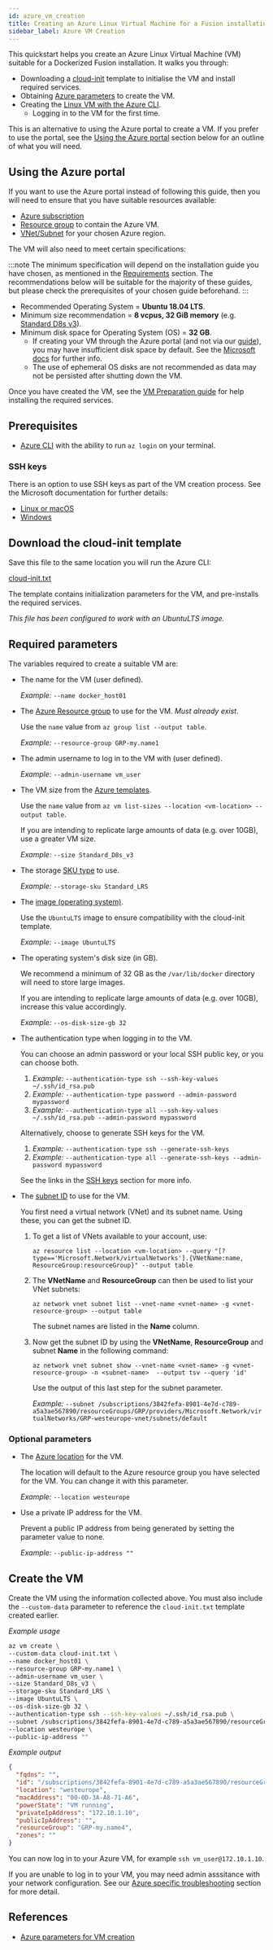 ```yaml
---
id: azure_vm_creation
title: Creating an Azure Linux Virtual Machine for a Fusion installation
sidebar_label: Azure VM Creation
---
```


This quickstart helps you create an Azure Linux Virtual Machine (VM) suitable for a Dockerized Fusion installation. It walks you through:

* Downloading a [cloud-init](https://cloudinit.readthedocs.io/en/latest/topics/examples.html) template to initialise the VM and install required services.
* Obtaining [Azure parameters](https://docs.microsoft.com/en-us/cli/azure/vm?view=azure-cli-latest#az-vm-create) to create the VM.
* Creating the [Linux VM with the Azure CLI](https://docs.microsoft.com/en-us/azure/virtual-machines/linux/create-cli-complete).
  * Logging in to the VM for the first time.

This is an alternative to using the Azure portal to create a VM. If you prefer to use the portal, see the [Using the Azure portal](#using-the-azure-portal) section below for an outline of what you will need.

## Using the Azure portal

If you want to use the Azure portal instead of following this guide, then you will need to ensure that you have suitable resources available:

* [Azure subscription](https://azure.microsoft.com/)
* [Resource group](https://docs.microsoft.com/en-us/azure/azure-resource-manager/management/manage-resource-groups-portal) to contain the Azure VM.
* [VNet/Subnet](https://docs.microsoft.com/en-us/azure/virtual-network/virtual-networks-overview) for your chosen Azure region.

The VM will also need to meet certain specifications:

:::note
The minimum specification will depend on the installation guide you have chosen, as mentioned in the [Requirements](./dockerized-fusion-requirements.md#host-specifications) section. The recommendations below will be suitable for the majority of these guides, but please check the prerequisites of your chosen guide beforehand.
:::

* Recommended Operating System = **Ubuntu 18.04 LTS**.
* Minimum size recommendation = **8 vcpus, 32 GiB memory** (e.g. [Standard D8s v3](https://docs.microsoft.com/en-us/azure/virtual-machines/dv3-dsv3-series#dsv3-series)).
* Minimum disk space for Operating System (OS) = **32 GB**.
  * If creating your VM through the Azure portal (and not via our [guide](../preparation/azure_vm_creation.md)), you may have insufficient disk space by default. See the [Microsoft docs](https://docs.microsoft.com/en-us/azure/virtual-machines/windows/expand-os-disk) for further info.
  * The use of ephemeral OS disks are not recommended as data may not be persisted after shutting down the VM.

Once you have created the VM, see the [VM Preparation guide](./vm_prep.md) for help installing the required services.

## Prerequisites

* [Azure CLI](https://docs.microsoft.com/en-us/cli/azure/install-azure-cli?view=azure-cli-latest) with the ability to run `az login` on your terminal.

### SSH keys

There is an option to use SSH keys as part of the VM creation process. See the Microsoft documentation for further details:

* [Linux or macOS](https://docs.microsoft.com/en-us/azure/virtual-machines/linux/mac-create-ssh-keys)
* [Windows](https://docs.microsoft.com/en-us/azure/virtual-machines/linux/ssh-from-windows)

## Download the cloud-init template

Save this file to the same location you will run the Azure CLI:

<a id="cloud-init.txt" href="https://github.com/WANdisco/wandisco-documentation/raw/master/docs/assets/cloud-init.txt">cloud-init.txt</a>

The template contains initialization parameters for the VM, and pre-installs the required services.

_This file has been configured to work with an UbuntuLTS image._

## Required parameters

The variables required to create a suitable VM are:

* The name for the VM (user defined).

  _Example:_ `--name docker_host01`

* The [Azure Resource group](https://docs.microsoft.com/en-us/cli/azure/group?view=azure-cli-latest#az-group-list) to use for the VM. _Must already exist_.

  Use the `name` value from `az group list --output table`.

  _Example:_ `--resource-group GRP-my.name1`

* The admin username to log in to the VM with (user defined).

  _Example:_ `--admin-username vm_user`

* The VM size from the [Azure templates](https://docs.microsoft.com/en-us/azure/virtual-machines/windows/sizes).

  Use the `name` value from `az vm list-sizes --location <vm-location> --output table`.

  If you are intending to replicate large amounts of data (e.g. over 10GB), use a greater VM size.

  _Example:_ `--size Standard_D8s_v3`

* The storage [SKU type](https://docs.microsoft.com/en-us/rest/api/storagerp/srp_sku_types) to use.

  _Example:_ `--storage-sku Standard_LRS`

* The [image (operating system)](https://docs.microsoft.com/en-us/cli/azure/vm/image?view=azure-cli-latest#az-vm-image-list).

  Use the `UbuntuLTS` image to ensure compatibility with the cloud-init template.

  _Example:_ `--image UbuntuLTS`

* The operating system's disk size (in GB).

  We recommend a minimum of 32 GB as the `/var/lib/docker` directory will need to store large images.

  If you are intending to replicate large amounts of data (e.g. over 10GB), increase this value accordingly.

  _Example:_ `--os-disk-size-gb 32`

* The authentication type when logging in to the VM.

  You can choose an admin password or your local SSH public key, or you can choose both.

  1. _Example:_ `--authentication-type ssh --ssh-key-values ~/.ssh/id_rsa.pub`
  1. _Example:_ `--authentication-type password --admin-password mypassword`
  1. _Example:_ `--authentication-type all --ssh-key-values ~/.ssh/id_rsa.pub --admin-password mypassword`

  Alternatively, choose to generate SSH keys for the VM.

  1. _Example:_ `--authentication-type ssh --generate-ssh-keys`
  1. _Example:_ `--authentication-type all --generate-ssh-keys --admin-password mypassword`

  See the links in the [SSH keys](#ssh-keys) section for more info.

* The [subnet ID](https://docs.microsoft.com/en-us/cli/azure/network/vnet/subnet?view=azure-cli-latest#az-network-vnet-subnet-list) to use for the VM.

  You first need a virtual network (VNet) and its subnet name. Using these, you can get the subnet ID.

  1. To get a list of VNets available to your account, use:

     `az resource list --location <vm-location> --query "[?type=='Microsoft.Network/virtualNetworks'].{VNetName:name, ResourceGroup:resourceGroup}" --output table`

  1. The **VNetName** and **ResourceGroup** can then be used to list your VNet subnets:

     `az network vnet subnet list --vnet-name <vnet-name> -g <vnet-resource-group> --output table`

     The subnet names are listed in the **Name** column.

  1. Now get the subnet ID by using the **VNetName**, **ResourceGroup** and subnet **Name** in the following command:

     `az network vnet subnet show --vnet-name <vnet-name> -g <vnet-resource-group> -n <subnet-name>  --output tsv --query 'id'`

     Use the output of this last step for the subnet parameter.

     _Example:_  `--subnet /subscriptions/3842fefa-8901-4e7d-c789-a5a3ae567890/resourceGroups/GRP/providers/Microsoft.Network/virtualNetworks/GRP-westeurope-vnet/subnets/default`

### Optional parameters

* The [Azure location](https://docs.microsoft.com/en-us/cli/azure/account?view=azure-cli-latest#az-account-list-locations) for the VM.

  The location will default to the Azure resource group you have selected for the VM. You can change it with this parameter.

  _Example:_ `--location westeurope`

* Use a private IP address for the VM.

  Prevent a public IP address from being generated by setting the parameter value to none.

  _Example:_ `--public-ip-address ""`

## Create the VM

Create the VM using the information collected above. You must also include the `--custom-data` parameter to reference the `cloud-init.txt` template created earlier.

_Example usage_

```bash
az vm create \
--custom-data cloud-init.txt \
--name docker_host01 \
--resource-group GRP-my.name1 \
--admin-username vm_user \
--size Standard_D8s_v3 \
--storage-sku Standard_LRS \
--image UbuntuLTS \
--os-disk-size-gb 32 \
--authentication-type ssh --ssh-key-values ~/.ssh/id_rsa.pub \
--subnet /subscriptions/3842fefa-8901-4e7d-c789-a5a3ae567890/resourceGroups/GRP/providers/Microsoft.Network/virtualNetworks/GRP-westeurope-vnet/subnets/default \
--location westeurope \
--public-ip-address ""
```

_Example output_

```json
{
  "fqdns": "",
  "id": "/subscriptions/3842fefa-8901-4e7d-c789-a5a3ae567890/resourceGroups/GRP-my.name4/providers/Microsoft.Compute/virtualMachines/docker_host01",
  "location": "westeurope",
  "macAddress": "00-0D-3A-A8-71-A6",
  "powerState": "VM running",
  "privateIpAddress": "172.10.1.10",
  "publicIpAddress": "",
  "resourceGroup": "GRP-my.name4",
  "zones": ""
}
   ```

You can now log in to your Azure VM, for example `ssh vm_user@172.10.1.10`.

If you are unable to log in to your VM, you may need admin asssitance with your network configuration. See our [Azure specific troubleshooting](../troubleshooting/general_troubleshooting.md#unable-to-access-ambari-cloudera-or-fusion-ui-on-vm) section for more detail.

##  References

* [Azure parameters for VM creation](https://docs.microsoft.com/en-us/cli/azure/vm?view=azure-cli-latest#az-vm-create)
